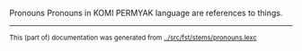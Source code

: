 Pronouns
Pronouns in KOMI PERMYAK language are references to things.



* * *
<small>This (part of) documentation was generated from [../src/fst/stems/pronouns.lexc](http://github.com/giellalt/lang-koi/blob/main/../src/fst/stems/pronouns.lexc)</small>